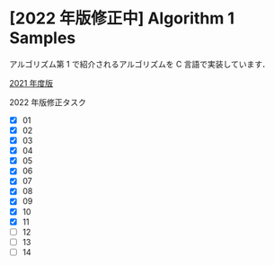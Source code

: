 # [2022 年版修正中] Algorithm 1 Samples

アルゴリズム第 1 で紹介されるアルゴリズムを C 言語で実装しています．

[2021 年度版](https://github.com/yknishidate/Algorithm1_Samples/tree/2021)

2022 年版修正タスク

- [x] 01
- [x] 02
- [x] 03
- [x] 04
- [x] 05
- [x] 06
- [x] 07
- [x] 08
- [x] 09
- [x] 10
- [x] 11
- [ ] 12
- [ ] 13
- [ ] 14
